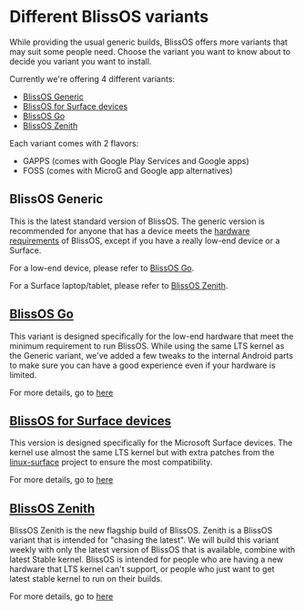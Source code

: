 # Different BlissOS variants

While providing the usual generic builds, BlissOS offers more variants that may suit some people need.
Choose the variant you want to know about to decide you variant you want to install.

Currently we're offering 4 different variants:

* [BlissOS Generic][BlissOS Generic]
* [BlissOS for Surface devices][BlissOS for Surface devices]
* [BlissOS Go][BlissOS Go]
* [BlissOS Zenith][BlissOS Zenith]

Each variant comes with 2 flavors:

* GAPPS (comes with Google Play Services and Google apps)
* FOSS (comes with MicroG and Google app alternatives)

## BlissOS Generic

This is the latest standard version of BlissOS.
The generic version is recommended for anyone that has a device meets the [hardware requirements][hardware requirements] of BlissOS, except if you have a really low-end device or a Surface.

For a low-end device, please refer to [BlissOS Go][BlissOS Go].

For a Surface laptop/tablet, please refer to [BlissOS Zenith][BlissOS Zenith].

## [BlissOS Go][BlissOS Go]

This variant is designed specifically for the low-end hardware that meet the minimum requirement to run BlissOS.
While using the same LTS kernel as the Generic variant, we've added a few tweaks to the internal Android parts to make sure you can have a good experience even if your hardware is limited.

For more details, go to [here][BlissOS Go]

## [BlissOS for Surface devices][BlissOS for Surface devices]

This version is designed specifically for the Microsoft Surface devices.
The kernel use almost the same LTS kernel but with extra patches from the [linux-surface][linux-surface] project to ensure the most compatibility.

For more details, go to [here][BlissOS for Surface devices]

## [BlissOS Zenith][BlissOS Zenith]

BlissOS Zenith is the new flagship build of BlissOS.
Zenith is a BlissOS variant that is intended for "chasing the latest".
We will build this variant weekly with only the latest version of BlissOS that is available, combine with latest Stable kernel.
BlissOS is intended for people who are having a new hardware that LTS kernel can't support, or people who just want to get latest stable kernel to run on their builds.

For more details, go to [here][BlissOS zenith]

[BlissOS Generic]: #blissos-generic
[BlissOS for Surface devices]: surface-builds.md
[BlissOS Go]: go-builds.md
[BlissOS Zenith]: zenith-builds.md
[hardware requirements]: ../hardware-requirement.md
[linux-surface]: https://github.com/linux-surface

